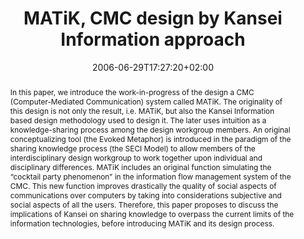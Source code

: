 ---
slug: MATiK-CMC-design-by-kansei-information-approach
title: "MATiK, CMC design by Kansei Information approach"
layout: publi
searchFilter: Publication
searchWeight: 8
publitype: inproceedings
subsection: conference
institution:
    heig: 1
    logo: Tsukuba
    short: 'U. of Tsukuba'
    web: "https://www.tsukuba.ac.jp/"
    name: "University of Tsukuba"
kansei: true
researchpage: true
research: 
    -  kansei
chaire: false
date: 2006-06-29T17:27:20+02:00
citation:
    authors:
        1: ["Levy", "Pierre", "P."]
        2: ["Yamanaka", "Toshimasa", "T."]
    title: "MATiK – CMC design by Kansei Information approach"
    proceedings: "the Proceedings of Kansei Engineering and Intelligent Systems - KEIS'06"
    year: 2006
    firstpage: "CD"
    publisher: ["Japanese Society of Kansei Engineering", "Aizu, Japan"]
reference: "Lévy, P., & Yamanaka, T. (2006). MATiK – CMC design by Kansei Information approach. the Proceedings of Kansei Engineering and Intelligent Systems - KEIS'06 ([on CD]). Aizu, Japan"
abstract: "In this paper, we introduce the work-in-progress of the design a CMC (Computer-Mediated Communication) system called MATiK. The originality of this design is not only the result, i.e. MATiK, but also the Kansei Information based design methodology used to design it. The later uses intuition as a knowledge-sharing process among the design workgroup members. An original conceptualizing tool (the Evoked Metaphor) is introduced in the paradigm of the sharing knowledge process (the SECI Model) to allow members of the interdisciplinary design workgroup to work together upon individual and disciplinary differences. MATiK includes an original function simulating the “cocktail party phenomenon” in the information flow management system of the CMC. This new function improves drastically the quality of social aspects of communications over computers by taking into considerations subjective and social aspects of all the users. Therefore, this paper proposes to discuss the implications of Kansei on sharing knowledge to overpass the current limits of the information technologies, before introducing MATiK and its design process."
link:
    1: ["paper", "paper", "https://1drv.ms/b/s!AnQx_v88q65Qv4QUjHow-W1pOCdvxA?e=gEJFgr"]
---